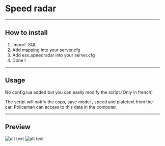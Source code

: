 # Speed radar

----
## How to install

1. Import .SQL
2. Add mapping into your server.cfg
3. Add esx_speedradar into your server.cfg
4. Done !

----
## Usage
No config.lua added but you can easily modify the script.(Only in french)

The  script will notify the cops, save model , speed and platetext from the car.
Policeman can access to this data in the computer.

----

## Preview

![alt text](https://image.prntscr.com/image/T6quj5IhRaSQgVQlZYIGqg.png)
![alt text](https://image.prntscr.com/image/KO3Wj0S3QOiIGRW4yPnQbA.png)
